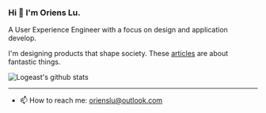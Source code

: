 ### Hi 👋 I'm Oriens Lu.

A User Experience Engineer with a focus on design and application develop.


I'm designing products that shape society. These [articles](https://apetdog.github.io/) are about fantastic things.


![Logeast's github stats](https://github-readme-stats.vercel.app/api?username=logeast&show_icons=true&theme=nord)

---

- 📫 How to reach me: <orienslu@outlook.com>

